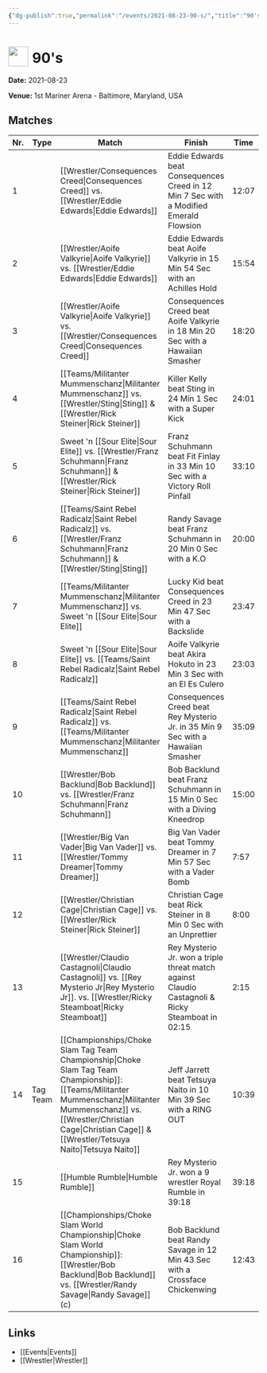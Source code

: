 ```yaml
---
{"dg-publish":true,"permalink":"/events/2021-08-23-90-s/","title":"90's","noteIcon":"","created":"2025-08-11T09:30:59.427+02:00"}
---
```



# <img src="z_Images/ChokeSlam.png" width="40" style="vertical-align:bottom; margin-right:8px;">**90's**

**Date:** 2021-08-23

**Venue:** 1st Mariner Arena - Baltimore, Maryland, USA

## Matches

| Nr. | Type | Match | Finish | Time | Rating | Score |
|-----|------|-------|--------|------|--------|-------|
| 1 |  | [[Wrestler/Consequences Creed\|Consequences Creed]] vs. [[Wrestler/Eddie Edwards\|Eddie Edwards]] | Eddie Edwards beat Consequences Creed in 12 Min 7 Sec with a Modified Emerald Flowsion | 12:07 | ★★1/2 | 65 |
| 2 |  | [[Wrestler/Aoife Valkyrie\|Aoife Valkyrie]] vs. [[Wrestler/Eddie Edwards\|Eddie Edwards]] | Eddie Edwards beat Aoife Valkyrie in 15 Min 54 Sec with an Achilles Hold | 15:54 | ★★★★1/4 | 89 |
| 3 |  | [[Wrestler/Aoife Valkyrie\|Aoife Valkyrie]] vs. [[Wrestler/Consequences Creed\|Consequences Creed]] | Consequences Creed beat Aoife Valkyrie in 18 Min 20 Sec with a Hawaiian Smasher | 18:20 | ★★★★1/2 | 93 |
| 4 |  | [[Teams/Militanter Mummenschanz\|Militanter Mummenschanz]] vs. [[Wrestler/Sting\|Sting]] & [[Wrestler/Rick Steiner\|Rick Steiner]] | Killer Kelly beat Sting in 24 Min 1 Sec with a Super Kick | 24:01 | ★★★★1/2 | 93 |
| 5 |  | Sweet 'n [[Sour Elite\|Sour Elite]] vs. [[Wrestler/Franz Schuhmann\|Franz Schuhmann]] & [[Wrestler/Rick Steiner\|Rick Steiner]] | Franz Schuhmann beat Fit Finlay in 33 Min 10 Sec with a Victory Roll Pinfall | 33:10 | ★★★★1/2 | 92 |
| 6 |  | [[Teams/Saint Rebel Radicalz\|Saint Rebel Radicalz]] vs. [[Wrestler/Franz Schuhmann\|Franz Schuhmann]] & [[Wrestler/Sting\|Sting]] | Randy Savage beat Franz Schuhmann in 20 Min 0 Sec with a K.O | 20:00 | ★★★1/4 | 74 |
| 7 |  | [[Teams/Militanter Mummenschanz\|Militanter Mummenschanz]] vs. Sweet 'n [[Sour Elite\|Sour Elite]] | Lucky Kid beat Consequences Creed in 23 Min 47 Sec with a Backslide | 23:47 | ★★★★1/2 | 94 |
| 8 |  | Sweet 'n [[Sour Elite\|Sour Elite]] vs. [[Teams/Saint Rebel Radicalz\|Saint Rebel Radicalz]] | Aoife Valkyrie beat Akira Hokuto in 23 Min 3 Sec with an El Es Culero | 23:03 | ★★★★1/2 | 94 |
| 9 |  | [[Teams/Saint Rebel Radicalz\|Saint Rebel Radicalz]] vs. [[Teams/Militanter Mummenschanz\|Militanter Mummenschanz]] | Consequences Creed beat Rey Mysterio Jr. in 35 Min 9 Sec with a Hawaiian Smasher | 35:09 | ★★★★3/4 | 99 |
| 10 |  | [[Wrestler/Bob Backlund\|Bob Backlund]] vs. [[Wrestler/Franz Schuhmann\|Franz Schuhmann]] | Bob Backlund beat Franz Schuhmann in 15 Min 0 Sec with a Diving Kneedrop | 15:00 | ★★★3/4 | 80 |
| 11 |  | [[Wrestler/Big Van Vader\|Big Van Vader]] vs. [[Wrestler/Tommy Dreamer\|Tommy Dreamer]] | Big Van Vader beat Tommy Dreamer in 7 Min 57 Sec with a Vader Bomb | 7:57 | ★★1/2 | 67 |
| 12 |  | [[Wrestler/Christian Cage\|Christian Cage]] vs. [[Wrestler/Rick Steiner\|Rick Steiner]] | Christian Cage beat Rick Steiner in 8 Min 0 Sec with an Unprettier | 8:00 | ★★1/2 | 67 |
| 13 |  | [[Wrestler/Claudio Castagnoli\|Claudio Castagnoli]] vs. [[Rey Mysterio Jr\|Rey Mysterio Jr]]. vs. [[Wrestler/Ricky Steamboat\|Ricky Steamboat]] | Rey Mysterio Jr. won a triple threat match against Claudio Castagnoli & Ricky Steamboat in  02:15 | 2:15 | ★★1/2 | 65 |
| 14 | Tag Team | [[Championships/Choke Slam Tag Team Championship\|Choke Slam Tag Team Championship]]: [[Teams/Militanter Mummenschanz\|Militanter Mummenschanz]] vs. [[Wrestler/Christian Cage\|Christian Cage]] & [[Wrestler/Tetsuya Naito\|Tetsuya Naito]] | Jeff Jarrett beat Tetsuya Naito in 10 Min 39 Sec with a RING OUT | 10:39 | ★★1/2 | 65 |
| 15 |  | [[Humble Rumble\|Humble Rumble]] | Rey Mysterio Jr. won a 9 wrestler Royal Rumble in  39:18 | 39:18 | ★★★★1/4 | 89 |
| 16 |  | [[Championships/Choke Slam World Championship\|Choke Slam World Championship]]: [[Wrestler/Bob Backlund\|Bob Backlund]] vs. [[Wrestler/Randy Savage\|Randy Savage]] (c) | Bob Backlund beat Randy Savage in 12 Min 43 Sec with a Crossface Chickenwing | 12:43 | ★★★★1/4 | 90 |

## Links
- [[Events\|Events]]
- [[Wrestler\|Wrestler]]
